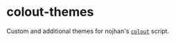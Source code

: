 # colout-themes
Custom and additional themes for nojhan's [`colout`](https://github.com/nojhan/colout) script.
